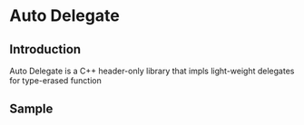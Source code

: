 
# Auto Delegate

## Introduction

Auto Delegate is a C++ header-only library that impls light-weight delegates for type-erased function



## Sample


